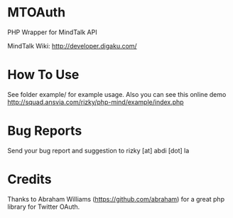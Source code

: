 MTOAuth
=======

PHP Wrapper for MindTalk API

MindTalk Wiki: http://developer.digaku.com/

How To Use
==========

See folder example/ for example usage. Also you can see this online demo http://squad.ansvia.com/rizky/php-mind/example/index.php

Bug Reports
===========

Send your bug report and suggestion to rizky [at] abdi [dot] la


Credits
=======

Thanks to Abraham Williams (https://github.com/abraham) for a great php library for Twitter OAuth.
